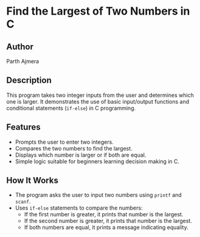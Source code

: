 # Find the Largest of Two Numbers in C

## Author
Parth Ajmera

## Description
This program takes two integer inputs from the user and determines which one is larger. It demonstrates the use of basic input/output functions and conditional statements (`if-else`) in C programming.

## Features
- Prompts the user to enter two integers.
- Compares the two numbers to find the largest.
- Displays which number is larger or if both are equal.
- Simple logic suitable for beginners learning decision making in C.

## How It Works
- The program asks the user to input two numbers using `printf` and `scanf`.
- Uses `if-else` statements to compare the numbers:
  - If the first number is greater, it prints that number is the largest.
  - If the second number is greater, it prints that number is the largest.
  - If both numbers are equal, it prints a message indicating equality.

